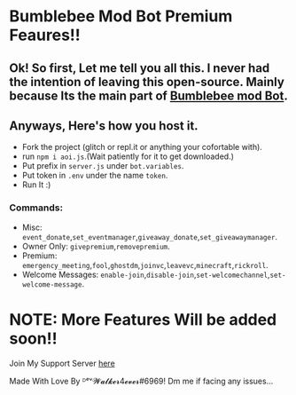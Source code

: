 # Bumblebee Mod Bot Premium Feaures!!
## Ok! So first, Let me tell you all this. I never had the intention of leaving this open-source. Mainly because Its the main part of [Bumblebee mod Bot](https://disbotlist.xyz/bot/821282510495285259). 
## Anyways, Here's how you host it. 
- Fork the project (glitch or repl.it or anything your cofortable with).
- run `npm i aoi.js`.(Wait patiently for it to get downloaded.)
- Put prefix in `server.js` under `bot.variables`.
- Put token in `.env` under the name `token`.
- Run It :)

### Commands:
- Misc: `event_donate`,`set_eventmanager`,`giveaway_donate`,`set_giveawaymanager`.
- Owner Only: `givepremium`,`removepremium`.
- Premium: `emergency_meeting`,`fool`,`ghostdm`,`joinvc`,`leavevc`,`minecraft`,`rickroll`.
- Welcome Messages: `enable-join`,`disable-join`,`set-welcomechannel`,`set-welcome-message`.

# NOTE: More Features Will be added soon!!
Join My Support Server [here](https://discord.gg/uX2mBpqguP)

Made With Love By ᴰᵉᵛ𝓦𝓪𝓵𝓴𝓮𝓻4𝓮𝓿𝓮𝓻#6969! Dm me if facing any issues...
